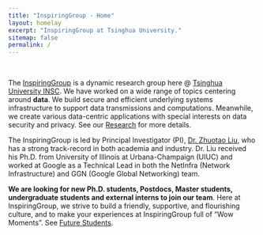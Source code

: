 ```yaml
---
title: "InspiringGroup - Home"
layout: homelay
excerpt: "InspiringGroup at Tsinghua University."
sitemap: false
permalink: /
---
```


<br />

<div class="homewords">

The [InspiringGroup](.) is a dynamic research group here @ [Tsinghua University INSC](https://www.insc.tsinghua.edu.cn). We have worked on a wide range of topics centering around **data**. We build secure and efficient underlying systems infrastructure to support data transmissions and computations. Meanwhile, we create various data-centric applications with special interests on data security and privacy. See our [Research](./research) for more details. 

The InspiringGroup is led by Principal Investigator (PI), [Dr. Zhuotao Liu](./team), who has a strong track-record in both academia and industry. Dr. Liu received his Ph.D. from University of Illinois at Urbana-Champaign (UIUC) and worked at Google as a Technical Lead in both the NetInfra (Network Infrastructure) and GGN (Google Global Networking) team.  

<span class="">**We are looking for new Ph.D. students, Postdocs, Master students, undergraduate students and external interns to join our team**</span>. Here at InspiringGroup, we strive to build a friendly, supportive, and flourishing culture, and to make your experiences at InspiringGroup full of “Wow Moments”. See [Future Students](./joinus). 

</div>
